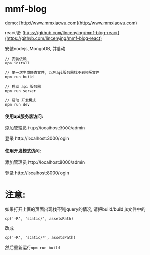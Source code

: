 # mmf-blog

demo: [http://www.mmxiaowu.com](http://www.mmxiaowu.com)

react版: [https://github.com/lincenying/mmf-blog-react](https://github.com/lincenying/mmf-blog-react)

安装nodejs, MongoDB, 并启动
```
// 安装依赖
npm install

// 第一次生成静态文件, 以免api服务器找不到模版文件
npm run build

// 启动 api 服务器
npm run server

// 启动 开发模式
npm run dev
```
#### 使用api服务器访问:

添加管理员
http://localhost:3000/admin

登录
http://localhost:3000/login

#### 使用开发模式访问:

添加管理员
http://localhost:8000/admin

登录
http://localhost:8000/login


# 注意:
如果打开上面的页面出现找不到jquery的情况, 请把build/build.js文件中的

`cp('-R', 'static/', assetsPath)`

改成

`cp('-R', 'static/*', assetsPath)`

然后重新运行`npm run build`
